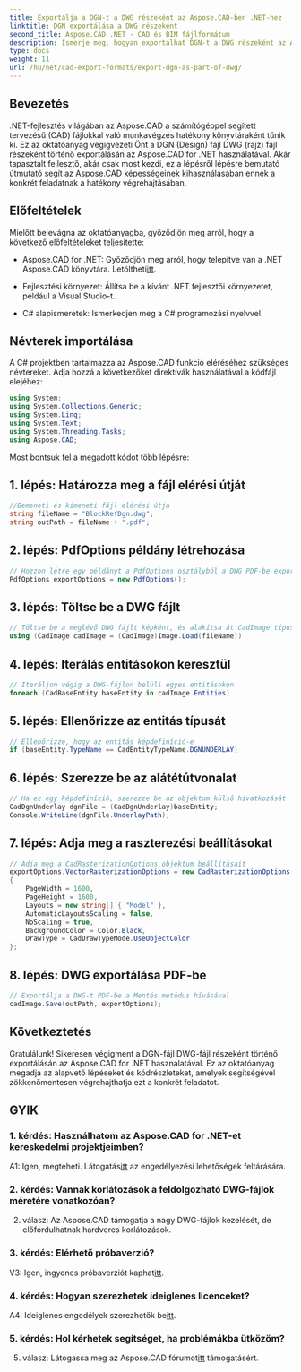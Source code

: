 ```yaml
---
title: Exportálja a DGN-t a DWG részeként az Aspose.CAD-ben .NET-hez
linktitle: DGN exportálása a DWG részeként
second_title: Aspose.CAD .NET - CAD és BIM fájlformátum
description: Ismerje meg, hogyan exportálhat DGN-t a DWG részeként az Aspose.CAD for .NET-ben. Kövesse lépésenkénti útmutatónkat a zökkenőmentes integráció érdekében.
type: docs
weight: 11
url: /hu/net/cad-export-formats/export-dgn-as-part-of-dwg/
---
```

## Bevezetés

.NET-fejlesztés világában az Aspose.CAD a számítógéppel segített tervezésű (CAD) fájlokkal való munkavégzés hatékony könyvtáraként tűnik ki. Ez az oktatóanyag végigvezeti Önt a DGN (Design) fájl DWG (rajz) fájl részeként történő exportálásán az Aspose.CAD for .NET használatával. Akár tapasztalt fejlesztő, akár csak most kezdi, ez a lépésről lépésre bemutató útmutató segít az Aspose.CAD képességeinek kihasználásában ennek a konkrét feladatnak a hatékony végrehajtásában.

## Előfeltételek

Mielőtt belevágna az oktatóanyagba, győződjön meg arról, hogy a következő előfeltételeket teljesítette:

-  Aspose.CAD for .NET: Győződjön meg arról, hogy telepítve van a .NET Aspose.CAD könyvtára. Letöltheti[itt](https://releases.aspose.com/cad/net/).

- Fejlesztési környezet: Állítsa be a kívánt .NET fejlesztői környezetet, például a Visual Studio-t.

- C# alapismeretek: Ismerkedjen meg a C# programozási nyelvvel.

## Névterek importálása

A C# projektben tartalmazza az Aspose.CAD funkció eléréséhez szükséges névtereket. Adja hozzá a következőket direktívák használatával a kódfájl elejéhez:

```csharp
using System;
using System.Collections.Generic;
using System.Linq;
using System.Text;
using System.Threading.Tasks;
using Aspose.CAD;
```

Most bontsuk fel a megadott kódot több lépésre:

## 1. lépés: Határozza meg a fájl elérési útját

```csharp
//Bemeneti és kimeneti fájl elérési útja
string fileName = "BlockRefDgn.dwg";
string outPath = fileName + ".pdf";
```

## 2. lépés: PdfOptions példány létrehozása

```csharp
// Hozzon létre egy példányt a PdfOptions osztályból a DWG PDF-be exportálásához
PdfOptions exportOptions = new PdfOptions();
```

## 3. lépés: Töltse be a DWG fájlt

```csharp
// Töltse be a meglévő DWG fájlt képként, és alakítsa át CadImage típusra
using (CadImage cadImage = (CadImage)Image.Load(fileName))
```

## 4. lépés: Iterálás entitásokon keresztül

```csharp
// Iteráljon végig a DWG-fájlon belüli egyes entitásokon
foreach (CadBaseEntity baseEntity in cadImage.Entities)
```

## 5. lépés: Ellenőrizze az entitás típusát

```csharp
// Ellenőrizze, hogy az entitás képdefiníció-e
if (baseEntity.TypeName == CadEntityTypeName.DGNUNDERLAY)
```

## 6. lépés: Szerezze be az alátétútvonalat

```csharp
// Ha ez egy képdefiníció, szerezze be az objektum külső hivatkozását
CadDgnUnderlay dgnFile = (CadDgnUnderlay)baseEntity;
Console.WriteLine(dgnFile.UnderlayPath);
```

## 7. lépés: Adja meg a raszterezési beállításokat

```csharp
// Adja meg a CadRasterizationOptions objektum beállításait
exportOptions.VectorRasterizationOptions = new CadRasterizationOptions()
{
    PageWidth = 1600,
    PageHeight = 1600,
    Layouts = new string[] { "Model" },
    AutomaticLayoutsScaling = false,
    NoScaling = true,
    BackgroundColor = Color.Black,
    DrawType = CadDrawTypeMode.UseObjectColor
};
```

## 8. lépés: DWG exportálása PDF-be

```csharp
// Exportálja a DWG-t PDF-be a Mentés metódus hívásával
cadImage.Save(outPath, exportOptions);
```

## Következtetés

Gratulálunk! Sikeresen végigment a DGN-fájl DWG-fájl részeként történő exportálásán az Aspose.CAD for .NET használatával. Ez az oktatóanyag megadja az alapvető lépéseket és kódrészleteket, amelyek segítségével zökkenőmentesen végrehajthatja ezt a konkrét feladatot.

## GYIK

### 1. kérdés: Használhatom az Aspose.CAD for .NET-et kereskedelmi projektjeimben?
 A1: Igen, megteheti. Látogatás[itt](https://purchase.aspose.com/buy) az engedélyezési lehetőségek feltárására.

### 2. kérdés: Vannak korlátozások a feldolgozható DWG-fájlok méretére vonatkozóan?
2. válasz: Az Aspose.CAD támogatja a nagy DWG-fájlok kezelését, de előfordulhatnak hardveres korlátozások.

### 3. kérdés: Elérhető próbaverzió?
V3: Igen, ingyenes próbaverziót kaphat[itt](https://releases.aspose.com/).

### 4. kérdés: Hogyan szerezhetek ideiglenes licenceket?
 A4: Ideiglenes engedélyek szerezhetők be[itt](https://purchase.aspose.com/temporary-license/).

### 5. kérdés: Hol kérhetek segítséget, ha problémákba ütközöm?
 5. válasz: Látogassa meg az Aspose.CAD fórumot[itt](https://forum.aspose.com/c/cad/19) támogatásért.